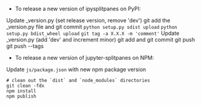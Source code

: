 - To release a new version of ipysplitpanes on PyPI:

Update _version.py (set release version, remove 'dev')
git add the _version.py file and git commit
`python setup.py sdist upload`
`python setup.py bdist_wheel upload`
`git tag -a X.X.X -m 'comment'`
Update _version.py (add 'dev' and increment minor)
git add and git commit
git push
git push --tags

- To release a new version of jupyter-splitpanes on NPM:

Update `js/package.json` with new npm package version

```
# clean out the `dist` and `node_modules` directories
git clean -fdx
npm install
npm publish
```